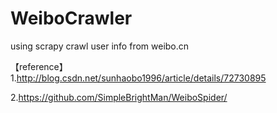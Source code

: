 # WeiboCrawler
using scrapy crawl user info from weibo.cn

【reference】
 1.http://blog.csdn.net/sunhaobo1996/article/details/72730895

 2.https://github.com/SimpleBrightMan/WeiboSpider/
